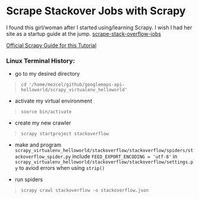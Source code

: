# Scrape Stackover Jobs with Scrapy

I found this girl/woman after I started using/learning Scrapy. I wish I had her site as a startup guide at the jump. [scrape-stack-overflow-jobs](http://kimberlythegeek.com/scrape-stack-overflow-jobs/)

[Official Scrapy Guide for this Tutorial](https://doc.scrapy.org/en/1.3/intro/tutorial.html)

### Linux Terminal History:

* go to my desired directory

> ```cd '/home/mezcel/github/googlemaps-api-helloworld/scrapy_virtualenv_helloworld'```

* activate my virtual environment

> ```source bin/activate```

* create my new crawler

> ```scrapy startproject stackoverflow```

* make and program ```scrapy_virtualenv_helloworld/stackoverflow/stackoverflow/spiders/stackoverflow_spider.py```
    include ``` FEED_EXPORT_ENCODING = 'utf-8' ``` in ```scrapy_virtualenv_helloworld/stackoverflow/stackoverflow/settings.py``` to aviod errors when using ```strip()```

* run spiders

> ```scrapy crawl stackoverflow -o stackoverflow.json```
